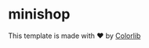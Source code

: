 # minishop
<p>This template is made with ❤ by <a href="https://colorlib.com" target="_blank">Colorlib</a></p>
